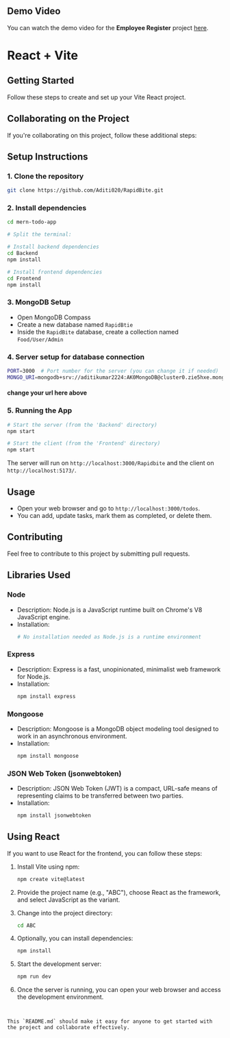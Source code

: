 ## Demo Video
You can watch the demo video for the **Employee Register** project [here](https://drive.google.com/file/d/1J7J9n5Atykk0PBw4r0q-BB7NnG5V5JaO/view?usp=sharing).


# React + Vite

## Getting Started

Follow these steps to create and set up your Vite React project.

## Collaborating on the Project

If you're collaborating on this project, follow these additional steps:


## Setup Instructions

### 1. Clone the repository

```bash
git clone https://github.com/Aditi020/RapidBite.git
```

### 2. Install dependencies

```bash
cd mern-todo-app

# Split the terminal:

# Install backend dependencies
cd Backend
npm install

# Install frontend dependencies
cd Frontend
npm install
```

### 3. MongoDB Setup

- Open MongoDB Compass
- Create a new database named `RapidBtie`
- Inside the `RapidBite` database, create a collection named `Food/User/Admin`

### 4. Server setup for database connection

```bash
PORT=3000  # Port number for the server (you can change it if needed)
MONGO_URI=mongodb+srv://aditikumar2224:AK0MongoDB@cluster0.zie5hxe.mongodb.net/Todo-application  # MongoDB connection URI
```
#### change your url here above



### 5. Running the App

```bash
# Start the server (from the 'Backend' directory)
npm start

# Start the client (from the 'Frontend' directory)
npm start
```

The server will run on `http://localhost:3000/Rapidbite` and the client on `http://localhost:5173/`.

## Usage

- Open your web browser and go to `http://localhost:3000/todos`.
- You can add, update tasks, mark them as completed, or delete them.

## Contributing

Feel free to contribute to this project by submitting pull requests.

## Libraries Used

### Node
- Description: Node.js is a JavaScript runtime built on Chrome's V8 JavaScript engine.
- Installation:
   ```bash
   # No installation needed as Node.js is a runtime environment
   ```

### Express
- Description: Express is a fast, unopinionated, minimalist web framework for Node.js.
- Installation:
   ```bash
   npm install express
   ```

### Mongoose
- Description: Mongoose is a MongoDB object modeling tool designed to work in an asynchronous environment.
- Installation:
   ```bash
   npm install mongoose
   ```

### JSON Web Token (jsonwebtoken)
- Description: JSON Web Token (JWT) is a compact, URL-safe means of representing claims to be transferred between two parties.
- Installation:
   ```bash
   npm install jsonwebtoken
   ```

## Using React

If you want to use React for the frontend, you can follow these steps:

1. Install Vite using npm:
   ```bash
   npm create vite@latest
   ```

2. Provide the project name (e.g., "ABC"), choose React as the framework, and select JavaScript as the variant.

3. Change into the project directory:
   ```bash
   cd ABC
   ```

4. Optionally, you can install dependencies:
   ```bash
   npm install
   ```

5. Start the development server:
   ```bash
   npm run dev
   ```

6. Once the server is running, you can open your web browser and access the development environment.
```


This `README.md` should make it easy for anyone to get started with the project and collaborate effectively.
```
